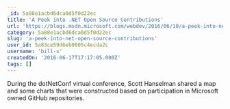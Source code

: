 ```yaml
---
_id: 5a88e1acbd6dca0d5f0d22ec
title: 'A Peek into .NET Open Source Contributions'
url: 'https://blogs.msdn.microsoft.com/webdev/2016/06/10/a-peek-into-net-open-source-contributions/'
category: 5a88e1acbd6dca0d5f0d22ec
slug: 'a-peek-into-net-open-source-contributions'
user_id: 5a83ce59d6eb0005c4ecda2c
username: 'bill-s'
createdOn: '2016-06-17T17:17:05.000Z'
tags: []
---
```


During the dotNetConf virtual conference, Scott Hanselman shared a map and some charts that were constructed based on participation in Microsoft owned GitHub repositories.
